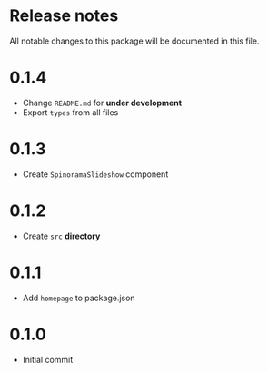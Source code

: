 # Release notes
All notable changes to this package will be documented in this file.

# 0.1.4
- Change `README.md` for **under development**
- Export `types` from all files

# 0.1.3
- Create `SpinoramaSlideshow` component

# 0.1.2
- Create `src` **directory**

# 0.1.1
- Add `homepage` to package.json

# 0.1.0
- Initial commit
